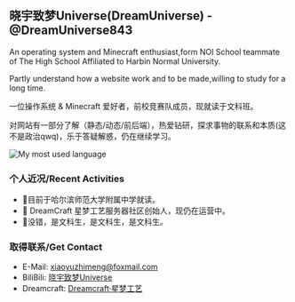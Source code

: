 ## 晓宇致梦Universe(DreamUniverse) - @DreamUniverse843

An operating system and Minecraft enthusiast,form NOI School teammate of The High School Affiliated to Harbin Normal University.

Partly understand how a website work and to be made,willing to study for a long time.

一位操作系统 & Minecraft 爱好者，前校竞赛队成员，现就读于文科班。

对网站有一部分了解（静态/动态/前后端），热爱钻研，探求事物的联系和本质(这不是政治qwq)，乐于答疑解惑，仍在继续学习。

![My most used language](https://github-readme-stats.vercel.app/api/top-langs/?username=DreamUniverse843&layout=compact)

### 个人近况/Recent Activities

- 🔭目前于哈尔滨师范大学附属中学就读。
- 🌱 DreamCraft 星梦工艺服务器社区创始人，现仍在运营中。
- 🤔没错，是文科生，是文科生，是文科生。

### 取得联系/Get Contact

- E-Mail: [xiaoyuzhimeng@foxmail.com](mailto:xiaoyuzhimeng@foxmail.com)
- BiliBili: [晓宇致梦Universe](https://space.bilibili.com/456499155)
- Dreamcraft: [Dreamcraft·星梦工艺](https://www.dreamcraft.com.cn)


<!--
**DreamUniverse843/DreamUniverse843** is a ✨ _special_ ✨ repository because its `README.md` (this file) appears on your GitHub profile.

Here are some ideas to get you started:

- 🔭 I’m currently working on ...
- 🌱 I’m currently learning ...
- 👯 I’m looking to collaborate on ...
- 🤔 I’m looking for help with ...
- 💬 Ask me about ...
- 📫 How to reach me: ...
- 😄 Pronouns: ...
- ⚡ Fun fact: ...
-->
